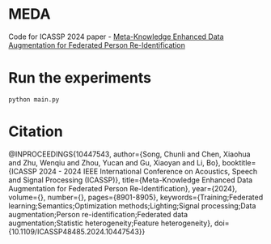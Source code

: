 # MEDA
Code for ICASSP 2024 paper - [Meta-Knowledge Enhanced Data Augmentation for Federated Person Re-Identification](https://ieeexplore.ieee.org/abstract/document/10447543) 
# Run the experiments
`python main.py`
# Citation
@INPROCEEDINGS{10447543,
  author={Song, Chunli and Chen, Xiaohua and Zhu, Wenqiu and Zhou, Yucan and Gu, Xiaoyan and Li, Bo},
  booktitle={ICASSP 2024 - 2024 IEEE International Conference on Acoustics, Speech and Signal Processing (ICASSP)}, 
  title={Meta-Knowledge Enhanced Data Augmentation for Federated Person Re-Identification}, 
  year={2024},
  volume={},
  number={},
  pages={8901-8905},
  keywords={Training;Federated learning;Semantics;Optimization methods;Lighting;Signal processing;Data augmentation;Person re-identification;Federated data augmentation;Statistic heterogeneity;Feature heterogeneity},
  doi={10.1109/ICASSP48485.2024.10447543}}
